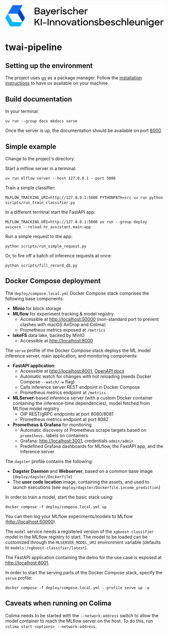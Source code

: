 <picture>
  <source media="(prefers-color-scheme: dark)" srcset="docs/_images/logos/baiaa-logo.svg">
  <img src="docs/_images/logos/baiaa-logo-black.svg">
</picture>

# twai-pipeline

## Setting up the environment

The project uses [uv](https://github.com/astral-sh/uv) as a package
manager. Follow the [installation instructions](https://docs.astral.sh/uv/getting-started/installation/)
to have uv available on your machine.

## Build documentation

In your terminal:

```
uv run --group docs mkdocs serve
```

Once the server is up, the documentation should be available on port [8000](http://127.0.0.1:8000/).

## Simple example

Change to the project's directory.

Start a mlflow server in a terminal:

```
uv run mlflow server --host 127.0.0.1 --port 5000
```

Train a simple classifier:

```
MLFLOW_TRACKING_URI=http://127.0.0.1:5000 PYTHONPATH=src uv run python scripts/run_train_classifier.py
```

In a different terminal start the FastAPI app:

```
MLFLOW_TRACKING_URI=http://127.0.0.1:5000 uv run --group deploy uvicorn --reload hr_assistant.main:app
```

Run a simple request to the app:

```
python scripts/run_simple_request.py
```

Or, to fire off a batch of inference requests at once:

```
python scripts/fill_record_db.py
```

## Docker Compose deployment

The `deploy/compose.local.yml` Docker Compose stack comprises the following base components:

- **Minio** for block storage
- **MLflow** for experiment tracking & model registry
  - Accessible at <http://localhost:50000> (non-standard port to prevent clashes with macOS AirDrop and Colima)
  - Prometheus metrics exposed at `/metrics`
- **lakeFS** data lake, backed by MinIO
  - Accessible at <http://localhost:8000>

The `serve` profile of the Docker Compose stack deploys the ML model inference server, main application, and monitoring components:

- **FastAPI application**:
  - Accessible at <http://localhost:8001>, [OpenAPI docs](http://localhost:8001/docs)
  - Automatic watch for changes with hot reloading (needs Docker Compose `--watch/-w` flag)
  - Calls inference server REST endpoint in Docker Compose
  - Prometheus metrics endpoint at `/metrics`
- **MLServer**-based inference server (with a custom Docker container containing the inference-time dependencies), model fetched from MLflow model registry
  - OIP REST/gRPC endpoints at port 8080/8081
  - Prometheus metrics endpoint at port 8082
- **Prometheus & Grafana** for monitoring
  - Automatic discovery of Prometheus scrape targets based on `prometheus.` labels on containers
  - Grafana: <http://localhost:3001>, credentials `admin/admin`
  - Predefined Grafana dashboards for MLflow, the FastAPI app, and the inference server

The `dagster` profile contains the following:

- **Dagster Daemon** and **Webserver**, based on a common base image (`deploy/dagster/Dockerfile`)
- The **user code location** image, containing the assets, and used to launch executions (see `deploy/dagster/Dockerfile.income_prediction`)

In order to train a model, start the basic stack using:

```
docker compose -f deploy/compose.local.yml up
```

You can then log your MLflow experiments/models to MLflow (<http://localhost:50000>).

The `model` service needs a registered version of the `xgboost-classifier` model in the MLflow registry to start.
The model to be loaded can be customized through the `MLSERVER_MODEL_URI` environment variable (defaults to `models:/xgboost-classifier/latest`).

The FastAPI application containing the demo for the use case is exposed at <http://localhost:8001>.

In order to start the serving parts of the Docker Compose stack, specify the `serve` profile:

```
docker compose -f deploy/compose.local.yml --profile serve up -w
```

## Caveats when running on Colima

Colima needs to be started with the `--network-address` switch to allow the model container to reach the MLflow server on the host.
To do this, run `colima start <options> --network-address`.
